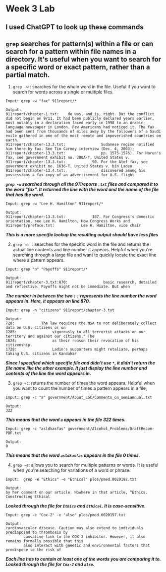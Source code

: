 # Week 3 Lab #

I used ChatGPT to look up these commands
-
##  **```grep``` searches for pattern(s) within a file or can search for a pattern within file names in a directory. It's useful when you want to search for a specific word or exact pattern, rather than a partial match.** ##



1. `grep -w` : searches for the whole word in the file. Useful if you want to search for words across a single or multiple files.

``` 
Input: grep -w "fax" 911report/*

Output: 
911report/chapter-1.txt:    He was, and is, right. But the conflict did not begin on 9/11. It had been publicly declared years earlier, most notably in a declaration faxed early in 1998 to an Arabic-language newspaper in London. Few Americans had noticed it. The fax had been sent from thousands of miles away by the followers of a Saudi exile gathered in one of the most remote and impoverished countries on earth.
911report/chapter-13.3.txt:                Sudanese regime notified him there by fax. See Tim Carney interview (Dec. 4, 2003);
911report/chapter-13.3.txt:                pp. 1575-1576). For Harun's fax, see government exhibit no. 300A-T, United States v.
911report/chapter-13.3.txt:            90. For the Atef fax, see government exhibit no. 1636-T, United States v. bin Laden.
911report/chapter-13.4.txt:                discovered among his possessions a fax copy of an advertisement for U.S. flight
```

***`grep -w` searched through all the 911reports `.txt` files and compared it to the word "fax". It returned the line with the word and the name of the file that has the word.*** 

```
Input: grep -w "Lee H. Hamilton" 911report/*

Output:
911report/chapter-13.3.txt:            107. For Congress's domestic orientation, see Lee H. Hamilton, How Congress Works and
911report/preface.txt:            Lee H. Hamilton, vice chair
```
***This is a more specific lookup the resulting output should have less files***

2. `grep -n ` : searches for the specific word in the file and returns the actual line contents and line number it appears. Helpful when you're  searching through a large file and want to quickly locate the exact line where a pattern appears.
``` 
Input: grep "n" "Payoffs" 911report/*

Output: 
911report/chapter-3.txt:870:                basic research, detailed and reflective. Payoffs might not be immediate. But when
```
***The number in between the two ```:``` ```:``` represents the line number the word appears in. Here, it appears on line 870.***
```
Input: grep -n "citizens" 911report/chapter-3.txt 

Output:
728:            The law requires the NSA to not deliberately collect data on U.S. citizens or on
1285:                vigorously to all terrorist attacks on our territory and against our citizens." The
1624:                as their reason their revocation of his citizenship.
1728:                Ladin's supporters might retaliate, perhaps taking U.S. citizens in Kandahar
```
***Since I specified which specific file and didn't use `*`, it didn't return the file name like the other example. It just display the line number and contents of the line the word appears in.***

3. ` grep -c `: returns the number of times the word appears. Helpful when you want to count the number of times a pattern appears in a file,
```
Input: grep -c "a" government/About_LSC/Comments_on_semiannual.txt 

Output: 
322
```
***This means that the word `a` appears in the file 322 times.***

```
Input: grep -c "asldkasfas" government/Alcohol_Problems/DraftRecom-PDF.txt 

Output: 
0
```
***This means that the word ```asldkasfas``` appears in the file 0 times.***

4. `grep -e`: allows you to search for multiple patterns or words. It is useful when you're searching for variations of a word or phrase. 
``` 
Input:  grep -e "Ethics" -e "Ethical" plos/pmed.0020192.txt

Output: 
by her comment on our article. Nowhere in that article, “Ethics. Constructing Ethical
```
***Looked through the file for `Ethics` and `Ethical`. It is case-sensitive.***

```
Input: grep -e "Cox-2" -e "also" plos/pmed.0020197.txt

Output: 
cardiovascular disease. Caution may also extend to individuals predisposed to thrombosis by
        causative link to the COX-2 inhibitor. However, it also remains formally possible that this
        also interact with genetic and environmental factors that predispose to the risk of
```
***Each line has to contain at least one of the words you are comparing it to. Looked through the file for `Cox-2` and `also`.***
